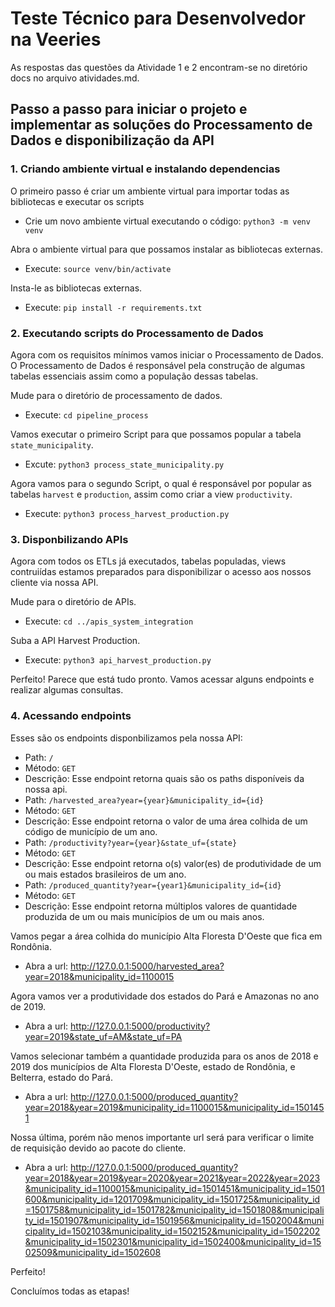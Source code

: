 # Teste Técnico para Desenvolvedor na Veeries

As respostas das questões da Atividade 1 e 2 encontram-se no diretório docs no arquivo atividades.md.

## Passo a passo para iniciar o projeto e implementar as soluções do Processamento de Dados e disponibilização da API

### 1. Criando ambiente virtual e instalando dependencias

O primeiro passo é criar um ambiente virtual para importar todas as bibliotecas e executar os scripts
 - Crie um novo ambiente virtual executando o código: `python3 -m venv venv`

Abra o ambiente virtual para que possamos instalar as bibliotecas externas.
 - Execute: `source venv/bin/activate`

Insta-le as bibliotecas externas.
 - Execute: `pip install -r requirements.txt`


### 2. Executando scripts do Processamento de Dados

Agora com os requisitos mínimos vamos iniciar o Processamento de Dados.
O Processamento de Dados é responsável pela construção de algumas tabelas essenciais assim como a população dessas tabelas.

Mude para o diretório de processamento de dados.
 - Execute: `cd pipeline_process`

Vamos executar o primeiro Script para que possamos popular a tabela `state_municipality`.
 - Excute: `python3 process_state_municipality.py`

Agora vamos para o segundo Script, o qual é responsável por popular as tabelas `harvest` e `production`, assim como criar a view `productivity`.
 - Execute: `python3 process_harvest_production.py`

### 3. Disponbilizando APIs

Agora com todos os ETLs já executados, tabelas populadas, views contruiídas estamos preparados para disponibilizar o acesso aos nossos cliente via nossa API.

Mude para o diretório de APIs.
 - Execute: `cd ../apis_system_integration`

Suba a API Harvest Production.
 - Execute: `python3 api_harvest_production.py`

Perfeito!
Parece que está tudo pronto. Vamos acessar alguns endpoints e realizar algumas consultas.

### 4. Acessando endpoints

Esses são os endpoints disponbilizamos pela nossa API:
 - Path: `/`
  - Método: `GET`
  - Descrição: Esse endpoint retorna quais são os paths disponíveis da nossa api.
 - Path: `/harvested_area?year={year}&municipality_id={id}`
  - Método: `GET`
  - Descrição: Esse endpoint retorna o valor de uma área colhida de um código de município de um ano.
 - Path: `/productivity?year={year}&state_uf={state}`
  - Método: `GET`
  - Descrição: Esse endpoint retorna o(s) valor(es) de produtividade de um ou mais estados brasileiros de um ano.
 - Path: `/produced_quantity?year={year1}&municipality_id={id}`
  - Método: `GET`
  - Descrição: Esse endpoint retorna múltiplos valores de quantidade produzida de um ou mais municípios de um ou mais anos.

Vamos pegar a área colhida do município Alta Floresta D'Oeste que fica em Rondônia.
 - Abra a url: http://127.0.0.1:5000/harvested_area?year=2018&municipality_id=1100015

Agora vamos ver a produtividade dos estados do Pará e Amazonas no ano de 2019.
 - Abra a url: http://127.0.0.1:5000/productivity?year=2019&state_uf=AM&state_uf=PA

Vamos selecionar também a quantidade produzida para os anos de 2018 e 2019 dos municípios de Alta Floresta D'Oeste, estado de Rondônia, e Belterra, estado do Pará.
 - Abra a url: http://127.0.0.1:5000/produced_quantity?year=2018&year=2019&municipality_id=1100015&municipality_id=1501451

Nossa última, porém não menos importante url será para verificar o limite de requisição devido ao pacote do cliente.
 - Abra a url: http://127.0.0.1:5000/produced_quantity?year=2018&year=2019&year=2020&year=2021&year=2022&year=2023&municipality_id=1100015&municipality_id=1501451&municipality_id=1501600&municipality_id=1201709&municipality_id=1501725&municipality_id=1501758&municipality_id=1501782&municipality_id=1501808&municipality_id=1501907&municipality_id=1501956&municipality_id=1502004&municipality_id=1502103&municipality_id=1502152&municipality_id=1502202&municipality_id=1502301&municipality_id=1502400&municipality_id=1502509&municipality_id=1502608

 Perfeito!

 Concluímos todas as etapas!